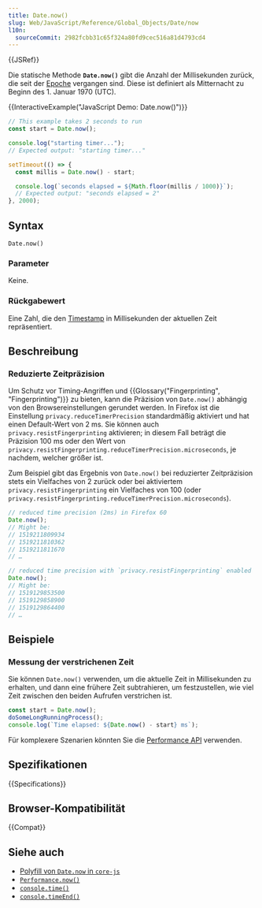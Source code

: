 ```yaml
---
title: Date.now()
slug: Web/JavaScript/Reference/Global_Objects/Date/now
l10n:
  sourceCommit: 2982fcbb31c65f324a80fd9cec516a81d4793cd4
---
```


{{JSRef}}

Die statische Methode **`Date.now()`** gibt die Anzahl der Millisekunden zurück, die seit der [Epoche](/de/docs/Web/JavaScript/Reference/Global_Objects/Date#the_epoch_timestamps_and_invalid_date) vergangen sind. Diese ist definiert als Mitternacht zu Beginn des 1. Januar 1970 (UTC).

{{InteractiveExample("JavaScript Demo: Date.now()")}}

```js interactive-example
// This example takes 2 seconds to run
const start = Date.now();

console.log("starting timer...");
// Expected output: "starting timer..."

setTimeout(() => {
  const millis = Date.now() - start;

  console.log(`seconds elapsed = ${Math.floor(millis / 1000)}`);
  // Expected output: "seconds elapsed = 2"
}, 2000);
```

## Syntax

```js-nolint
Date.now()
```

### Parameter

Keine.

### Rückgabewert

Eine Zahl, die den [Timestamp](/de/docs/Web/JavaScript/Reference/Global_Objects/Date#the_epoch_timestamps_and_invalid_date) in Millisekunden der aktuellen Zeit repräsentiert.

## Beschreibung

### Reduzierte Zeitpräzision

Um Schutz vor Timing-Angriffen und {{Glossary("Fingerprinting", "Fingerprinting")}} zu bieten, kann die Präzision von `Date.now()` abhängig von den Browsereinstellungen gerundet werden. In Firefox ist die Einstellung `privacy.reduceTimerPrecision` standardmäßig aktiviert und hat einen Default-Wert von 2 ms. Sie können auch `privacy.resistFingerprinting` aktivieren; in diesem Fall beträgt die Präzision 100 ms oder den Wert von `privacy.resistFingerprinting.reduceTimerPrecision.microseconds`, je nachdem, welcher größer ist.

Zum Beispiel gibt das Ergebnis von `Date.now()` bei reduzierter Zeitpräzision stets ein Vielfaches von 2 zurück oder bei aktiviertem `privacy.resistFingerprinting` ein Vielfaches von 100 (oder `privacy.resistFingerprinting.reduceTimerPrecision.microseconds`).

```js
// reduced time precision (2ms) in Firefox 60
Date.now();
// Might be:
// 1519211809934
// 1519211810362
// 1519211811670
// …

// reduced time precision with `privacy.resistFingerprinting` enabled
Date.now();
// Might be:
// 1519129853500
// 1519129858900
// 1519129864400
// …
```

## Beispiele

### Messung der verstrichenen Zeit

Sie können `Date.now()` verwenden, um die aktuelle Zeit in Millisekunden zu erhalten, und dann eine frühere Zeit subtrahieren, um festzustellen, wie viel Zeit zwischen den beiden Aufrufen verstrichen ist.

```js
const start = Date.now();
doSomeLongRunningProcess();
console.log(`Time elapsed: ${Date.now() - start} ms`);
```

Für komplexere Szenarien könnten Sie die [Performance API](/de/docs/Web/API/Performance_API/High_precision_timing) verwenden.

## Spezifikationen

{{Specifications}}

## Browser-Kompatibilität

{{Compat}}

## Siehe auch

- [Polyfill von `Date.now` in `core-js`](https://github.com/zloirock/core-js#ecmascript-date)
- [`Performance.now()`](/de/docs/Web/API/Performance/now)
- [`console.time()`](/de/docs/Web/API/console/time_static)
- [`console.timeEnd()`](/de/docs/Web/API/console/timeEnd_static)
